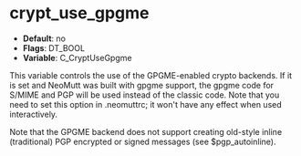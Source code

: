 # crypt_use_gpgme

- **Default**: no
- **Flags**: DT_BOOL
- **Variable**: C_CryptUseGpgme

This variable controls the use of the GPGME-enabled crypto backends.
If it is set and NeoMutt was built with gpgme support, the gpgme code for
S/MIME and PGP will be used instead of the classic code.  Note that
you need to set this option in .neomuttrc; it won't have any effect when
used interactively.

Note that the GPGME backend does not support creating old-style inline
(traditional) PGP encrypted or signed messages (see $pgp_autoinline).
